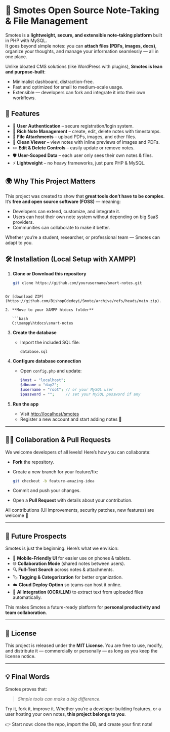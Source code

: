 # 📒 Smotes Open Source Note-Taking & File Management

Smotes is a **lightweight, secure, and extensible note-taking platform** built in PHP with MySQL.  
It goes beyond simple notes: you can **attach files (PDFs, images, docs)**, organize your thoughts, and manage your information seamlessly — all in one place.  

Unlike bloated CMS solutions (like WordPress with plugins), **Smotes is lean and purpose-built**:  
- Minimalist dashboard, distraction-free.  
- Fast and optimized for small to medium-scale usage.  
- Extensible — developers can fork and integrate it into their own workflows.  

## 🚀 Features

- 🔑 **User Authentication** – secure registration/login system.  
- 📝 **Rich Note Management** – create, edit, delete notes with timestamps.  
- 📎 **File Attachments** – upload PDFs, images, and other files.  
- 👀 **Clean Viewer** – view notes with inline previews of images and PDFs.  
- ✏️ **Edit & Delete Controls** – easily update or remove notes.  
- 🛡️ **User-Scoped Data** – each user only sees their own notes & files.  
- ⚡ **Lightweight** – no heavy frameworks, just pure PHP & MySQL.  

## 🌍 Why This Project Matters

This project was created to show that **great tools don’t have to be complex**.  
It’s **free and open source software (FOSS)** — meaning:  
- Developers can extend, customize, and integrate it.  
- Users can host their own note system without depending on big SaaS providers.  
- Communities can collaborate to make it better.  

Whether you’re a student, researcher, or professional team — Smotes can adapt to you.  

## 🛠️ Installation (Local Setup with XAMPP)

1. **Clone or Download this repository**
   ```bash
   git clone https://github.com/yourusername/smart-notes.git
```

Or [download ZIP](https://github.com/BishopOdedeyi/Smote/archive/refs/heads/main.zip).

2. **Move to your XAMPP htdocs folder**

   ```bash
   C:\xampp\htdocs\smart-notes
   ```

3. **Create the database**
   * Import the included SQL file:

     ```
     database.sql
     ```

4. **Configure database connection**

   * Open `config.php` and update:

     ```php
     $host = "localhost";
     $dbname = "day2";
     $username = "root"; // or your MySQL user
     $password = "";     // set your MySQL password if any
     ```

5. **Run the app**

   * Visit [http://localhost/smotes](http://localhost/smotes)
   * Register a new account and start adding notes 🚀

---

## 👨‍💻 Collaboration & Pull Requests

We welcome developers of all levels! Here’s how you can collaborate:

* **Fork** the repository.
* Create a new branch for your feature/fix:

  ```bash
  git checkout -b feature-amazing-idea
  ```
* Commit and push your changes.
* Open a **Pull Request** with details about your contribution.

All contributions (UI improvements, security patches, new features) are welcome 🎉

---

## 🔮 Future Prospects

Smotes is just the beginning. Here’s what we envision:

* 📱 **Mobile-Friendly UI** for easier use on phones & tablets.
* 🌐 **Collaboration Mode** (shared notes between users).
* 🔍 **Full-Text Search** across notes & attachments.
* 🏷️ **Tagging & Categorization** for better organization.
* ☁️ **Cloud Deploy Option** so teams can host it online.
* 🤖 **AI Integration (OCR/LLM)** to extract text from uploaded files automatically.

This makes Smotes a future-ready platform for **personal productivity and team collaboration**.

---

## 📜 License

This project is released under the **MIT License**.
You are free to use, modify, and distribute it — commercially or personally — as long as you keep the license notice.

---

## 💡 Final Words

Smotes proves that:

> *Simple tools can make a big difference.*

Try it, fork it, improve it.
Whether you’re a developer building features, or a user hosting your own notes, **this project belongs to you**.

👉 Start now: clone the repo, import the DB, and create your first note!




